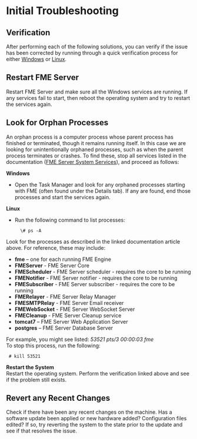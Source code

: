 # Initial Troubleshooting #

## Verification ##

After performing each of the following solutions, you can verify if the issue has been corrected by running through a quick verification process for either [Windows](http://docs.safe.com/fme/html/FME_Server_Documentation/Content/AdminGuide/VerifyInstallation_Windows.htm) or [Linux](http://docs.safe.com/fme/html/FME_Server_Documentation/Content/AdminGuide/VerifyInstallation_Linux.htm).

## Restart FME Server ##

Restart FME Server and make sure all the Windows services are running. If any services fail to start, then reboot the operating system and try to restart the services again.

## Look for Orphan Processes ##

An orphan process is a computer process whose parent process has finished or terminated, though it remains running itself. In this case we are looking for unintentionally orphaned processes, such as when the parent process terminates or crashes. To find these, stop all services listed in the documentation ([FME Server System Services](http://docs.safe.com/fme/html/FME_Server_Documentation/Content/AdminGuide/Working_with_the_System_Services.htm)), and proceed as follows:

**Windows**

- Open the Task Manager and look for any orphaned processes starting with FME (often found under the Details tab). If any are found, end those processes and start the services again.

**Linux**

- Run the following command to list processes:

		\# ps -A

Look for the processes as described in the linked documentation article above. For reference, these may include:

- **fme** – one for each running FME Engine
- **FMEServer** - FME Server Core
- **FMEScheduler** - FME Server scheduler - requires the core to be running
- **FMENotifier** - FME Server notifier - requires the core to be running
- **FMESubscriber** - FME Server subscriber - requires the core to be running
- **FMERelayer** - FME Server Relay Manager
- **FMESMTPRelay** - FME Server Email receiver
- **FMEWebSocket** - FME Server WebSocket Server
- **FMECleanup** - FME Server Cleanup service
- **tomcat7** – FME Server Web Application Server
- **postgres** – FME Server Database Server

For example, you might see listed: *53521 pts/3 00:00:03 fme*
<br>
To stop this process, run the following:

	 # kill 53521

**Restart the System**
<br>
Restart the operating system. Perform the verification linked above and see if the problem still exists.

## Revert any Recent Changes ##
Check if there have been any recent changes on the machine. Has a software update been applied or new hardware added? Configuration files edited? If so, try reverting the system to the state prior to the update and see if that resolves the issue.
